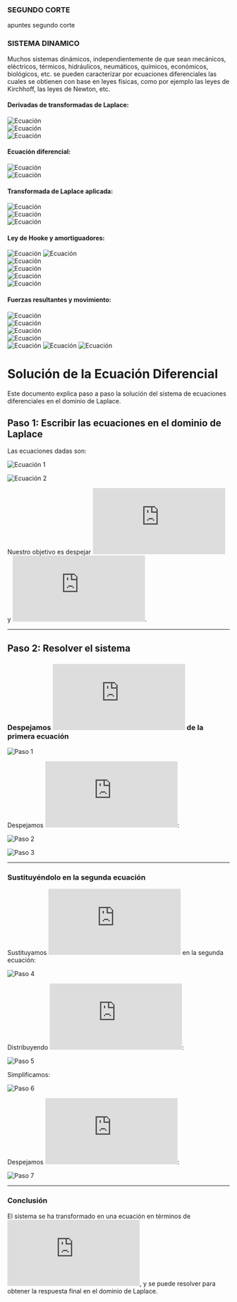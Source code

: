 
### SEGUNDO CORTE
apuntes segundo corte

### SISTEMA DINAMICO
Muchos sistemas dinámicos, independientemente de que sean mecánicos, eléctricos, térmicos, hidráulicos, neumáticos, químicos, económicos, biológicos, etc. se pueden caracterizar por ecuaciones diferenciales las cuales se obtienen con base en leyes físicas, como por ejemplo las leyes de Kirchhoff, las leyes de Newton, etc.

#### Derivadas de transformadas de Laplace:
![Ecuación](https://latex.codecogs.com/svg.latex?\color{white}f'(t)%20=%20sf(s)%20-%20f(0))  
![Ecuación](https://latex.codecogs.com/svg.latex?\color{white}f''(t)%20=%20s^2f(s)%20-%20f(0)%20-%20f'(0))  
![Ecuación](https://latex.codecogs.com/svg.latex?\color{white}f'''(t)%20=%20s^3f(s)%20-%20s^2f(0)%20-%20sf'(0)%20-%20f''(0))

#### Ecuación diferencial:
![Ecuación](https://latex.codecogs.com/svg.latex?\color{white}x''%20+%202x'%20+%205x%20=%203)  
![Ecuación](https://latex.codecogs.com/svg.latex?\color{white}x(0)%20=%200;%20x'(0)%20=%200)  

#### Transformada de Laplace aplicada:
![Ecuación](https://latex.codecogs.com/svg.latex?\color{white}(s^2x(s))%20+%202(5x(s))%20+%205x(s)%20=%203)  
![Ecuación](https://latex.codecogs.com/svg.latex?\color{white}xs(s^2%20+%202s%20+%205)%20=%203)  
![Ecuación](https://latex.codecogs.com/svg.latex?\color{white}xs%20=%20\frac{3}{s(s^2%20+%202s%20+%205)})

#### Ley de Hooke y amortiguadores:
![Ecuación](https://latex.codecogs.com/svg.latex?\color{white}f%20=%20kx%20=%20k(x_1%20-%20x_2))  
![Ecuación](https://latex.codecogs.com/svg.latex?\color{white}ff%20=%20k_1%20\cdot%20y')  
![Ecuación](https://latex.codecogs.com/svg.latex?\color{white}f%20=%20bx'%20=%20b(x_1'%20-%20x_2'))  
![Ecuación](https://latex.codecogs.com/svg.latex?\color{white}f_r%20=%20k_2%20\cdot%20x)  
![Ecuación](https://latex.codecogs.com/svg.latex?\color{white}ff%20=%20k_2%20\cdot%20v_m)  
![Ecuación](https://latex.codecogs.com/svg.latex?\color{white}f%20=%20m%20\cdot%20a)

#### Fuerzas resultantes y movimiento:
![Ecuación](https://latex.codecogs.com/svg.latex?\color{white}u%20-%20f_r%20-%20ff%20=%20m%20\cdot%20a)  
![Ecuación](https://latex.codecogs.com/svg.latex?\color{white}f_r%20=%20k_2%20\cdot%20y(t))  
![Ecuación](https://latex.codecogs.com/svg.latex?\color{white}ff%20=%20k_1%20\cdot%20y'(t))  
![Ecuación](https://latex.codecogs.com/svg.latex?\color{white}a%20=%20y''(t))  
![Ecuación](https://latex.codecogs.com/svg.latex?\color{white}u(t)%20-%20(k_2%20\cdot%20y(t))%20-%20(k_1%20\cdot%20y'(t))%20+%20fg%20=%20m%20\cdot%20a)  
![Ecuación](https://latex.codecogs.com/svg.latex?\color{white}u(t)%20+%20(m%20\cdot%20g)%20-%20(k_2%20\cdot%20y(t))%20-%20(k_1%20\cdot%20y'(t))%20=%20m%20\cdot%20a)  
![Ecuación](https://latex.codecogs.com/svg.latex?\color{white}u(t)%20+%20(m%20\cdot%20g)%20-%20(k_2%20\cdot%20y(t))%20-%20(k_1%20\cdot%20y'(t))%20=%20m%20\cdot%20y''(t))


# Solución de la Ecuación Diferencial

Este documento explica paso a paso la solución del sistema de ecuaciones diferenciales en el dominio de Laplace.

## **Paso 1: Escribir las ecuaciones en el dominio de Laplace**

Las ecuaciones dadas son:

![Ecuación 1](https://latex.codecogs.com/png.latex?0.1X_1(s)-0.3X_2(s)%2B98-0.1sX(s)=10s^2X(s))

![Ecuación 2](https://latex.codecogs.com/png.latex?549-0.3X_1(s)%2B0.3X_2(s)=5s^2X(s))

Nuestro objetivo es despejar ![X_1(s)](https://latex.codecogs.com/png.latex?X_1(s)) y ![X_2(s)](https://latex.codecogs.com/png.latex?X_2(s)).

---

## **Paso 2: Resolver el sistema**

### **Despejamos** ![X_1(s)](https://latex.codecogs.com/png.latex?X_1(s)) **de la primera ecuación**

![Paso 1](https://latex.codecogs.com/png.latex?0.1X_1(s)-0.3X_2(s)=10s^2X(s)%2B0.1sX(s)-98)

Despejamos ![X_1(s)](https://latex.codecogs.com/png.latex?X_1(s)):

![Paso 2](https://latex.codecogs.com/png.latex?X_1(s)=\frac{10s^2X(s)%2B0.1sX(s)-98%2B0.3X_2(s)}{0.1})

![Paso 3](https://latex.codecogs.com/png.latex?X_1(s)=100s^2X(s)%2BsX(s)-980%2B3X_2(s))

---

### **Sustituyéndolo en la segunda ecuación**

Sustituyamos ![X_1(s)](https://latex.codecogs.com/png.latex?X_1(s)) en la segunda ecuación:

![Paso 4](https://latex.codecogs.com/png.latex?549-0.3(100s^2X(s)%2BsX(s)-980%2B3X_2(s))%2B0.3X_2(s)=5s^2X(s))

Distribuyendo ![-0.3](https://latex.codecogs.com/png.latex?-0.3):

![Paso 5](https://latex.codecogs.com/png.latex?549-30s^2X(s)-0.3sX(s)%2B294-0.9X_2(s)%2B0.3X_2(s)=5s^2X(s))

Simplificamos:

![Paso 6](https://latex.codecogs.com/png.latex?843-30s^2X(s)-0.3sX(s)-0.6X_2(s)=5s^2X(s))

Despejamos ![X_2(s)](https://latex.codecogs.com/png.latex?X_2(s)):

![Paso 7](https://latex.codecogs.com/png.latex?-0.6X_2(s)=-5s^2X(s)%2B30s^2X(s)%2B0.3sX(s)-843)

---

### **Conclusión**
El sistema se ha transformado en una ecuación en términos de ![X(s)](https://latex.codecogs.com/png.latex?X(s)), y se puede resolver para obtener la respuesta final en el dominio de Laplace.
